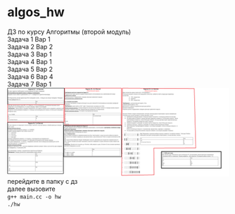 # algos_hw
ДЗ по курсу Алгоритмы (второй модуль)  
Задача 1 Вар 1  
Задача 2 Вар 2  
Задача 3 Вар 1  
Задача 4 Вар 1  
Задача 5 Вар 2  
Задача 6 Вар 4  
Задача 7 Вар 1  
![img](img/vars.png)  
перейдите в папку с дз  
далее вызовите  
```g++ main.cc -o hw```  
```./hw```